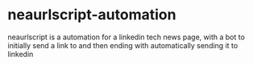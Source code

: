 # neaurlscript-automation
neaurlscript is a automation for a linkedin tech news page, with a bot to initially send a link to and then ending with automatically sending it to linkedin
